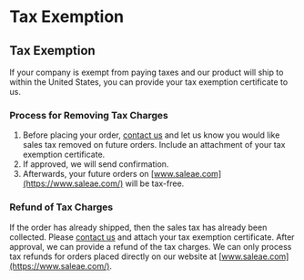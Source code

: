 # Tax Exemption

## Tax Exemption

If your company is exempt from paying taxes and our product will ship to within the United States, you can provide your tax exemption certificate to us.

### Process for Removing Tax Charges

1. Before placing your order, [contact us](https://contact.saleae.com/hc/en-us/requests/new) and let us know you would like sales tax removed on future orders. Include an attachment of your tax exemption certificate.
2. If approved, we will send confirmation.
3. Afterwards, your future orders on [www.saleae.com](https://www.saleae.com/) will be tax-free.

### Refund of Tax Charges

If the order has already shipped, then the sales tax has already been collected. Please [contact us](https://contact.saleae.com/hc/en-us/requests/new) and attach your tax exemption certificate. After approval, we can provide a refund of the tax charges. We can only process tax refunds for orders placed directly on our website at [www.saleae.com](https://www.saleae.com/).

